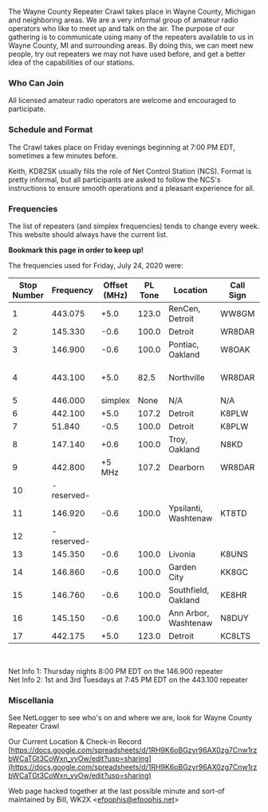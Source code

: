 The Wayne County Repeater Crawl takes place in Wayne County, Michigan and neighboring areas. We are a very informal group of amateur radio operators who like to meet up and talk on the air. The purpose of our gathering is to communicate using many of the repeaters available to us in Wayne County, MI and surrounding areas. By doing this, we can meet new people, try out repeaters we may not have used before, and get a better idea of the capabilities of our stations. 

### Who Can Join

All licensed amateur radio operators are welcome and encouraged to participate.

### Schedule and Format

The Crawl takes place on Friday evenings beginning at 7:00 PM EDT, sometimes a few minutes before.

Keith, KD8ZSK usually fills the role of Net Control Station (NCS). Format is pretty informal, but all participants are asked to follow the NCS's instructions to ensure smooth operations and a pleasant experience for all.

### Frequencies

The list of repeaters (and simplex frequencies) tends to change every week. This website should always have the current list. 

**Bookmark this page in order to keep up!**

The frequencies used for Friday, July 24, 2020 were:


|Stop Number | Frequency  | Offset (MHz)   | PL Tone  | Location        |  Call Sign | Other Info    |
|------------|------------|-----------|----------|-----------------|------------|---------------|
|1           | 443.075    | +5.0     | 123.0    | RenCen, Detroit | WW8GM      | Allstar 47185 |
|2           | 145.330    | -0.6  | 100.0    | Detroit         | WR8DAR     |               |
|3           | 146.900    | -0.6  | 100.0    | Pontiac, Oakland| W8OAK      | Net Info 1    |
|4           | 443.100    | +5.0    | 82.5     | Northville      | WR8DAR     | Allstar 45504, Net Info 2 |
|5           | 446.000    | simplex   | None     | N/A             | N/A        |               |
|6           | 442.100    | +5.0     | 107.2    | Detroit         | K8PLW      |               |
|7           |  51.840    | -0.5  | 100.0    | Detroit         | K8PLW      | 6M FM!        |
|8           | 147.140    | +0.6  | 100.0    | Troy, Oakland   | N8KD       | SMART system  |
|9           | 442.800    | +5 MHz    | 107.2    | Dearborn        | WR8DAR     |               |
|10          | -reserved- |           |          |                 |            |               |
|11          | 146.920    | -0.6  | 100.0    | Ypsilanti, Washtenaw | KT8TD |               |
|12          | -reserved- |           |          |                 |            |               |
|13          | 145.350    | -0.6   | 100.0    | Livonia         | K8UNS      |               |
|14          | 146.860    | -0.6   | 100.0    | Garden City     | KK8GC      |               |
|15          | 146.760    | -0.6   | 100.0    | Southfield, Oakland | KE8HR  |               |
|16          | 145.150    | -0.6   | 100.0    | Ann Arbor, Washtenaw | N8DUY | Washtenaw Skywarn |
|17          | 442.175    | +5.0    | 123.0    | Detroit         | KC8LTS     |                |

&nbsp;

Net Info 1: Thursday nights 8:00 PM EDT on the 146.900 repeater   
Net Info 2: 1st and 3rd Tuesdays at 7:45 PM EDT on the 443.100 repeater

### Miscellania

See NetLogger to see who's on and where we are, look for Wayne County Repeater Crawl

Our Current Location & Check-in Record [https://docs.google.com/spreadsheets/d/1RH9K6oBGzyr96AX0zg7Cnw1rzbWCaTGt3CoWxn_vyOw/edit?usp=sharing](https://docs.google.com/spreadsheets/d/1RH9K6oBGzyr96AX0zg7Cnw1rzbWCaTGt3CoWxn_vyOw/edit?usp=sharing)

Web page hacked together at the last possible minute and sort-of maintained by Bill, WK2X <[efpophis@efpophis.net](mailto:efpophis@efpophis.net)>
